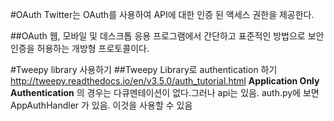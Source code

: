 #OAuth
Twitter는 OAuth를 사용하여 API에 대한 인증 된 액세스 권한을 제공한다.

##OAuth
웹, 모바일 및 데스크톱 응용 프로그램에서 간단하고 표준적인 방법으로 보안 인증을 허용하는 개방형 프로토콜이다.

#Tweepy library 사용하기
##Tweepy Library로 authentication 하기
http://tweepy.readthedocs.io/en/v3.5.0/auth_tutorial.html
**Application Only Authentication** 의 경우는 다큐멘테이션이 없다.그러나 api는 있음.
auth.py에 보면 AppAuthHandler 가 있음. 이것을 사용할 수 있음
